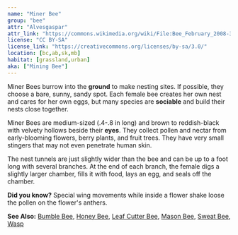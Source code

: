 ```yaml
---
name: "Miner Bee"
group: "bee"
attr: "Alvesgaspar"
attr_link: "https://commons.wikimedia.org/wiki/File:Bee_February_2008-3.jpg"
license: "CC BY-SA"
license_link: "https://creativecommons.org/licenses/by-sa/3.0/"
location: [bc,ab,sk,mb]
habitat: [grassland,urban]
aka: ["Mining Bee"]
---
```

Miner Bees burrow into the **ground** to make nesting sites. If possible, they choose a bare, sunny, sandy spot. Each female bee creates her own nest and cares for her own eggs, but many species are **sociable** and build their nests close together.

Miner Bees are medium-sized (.4-.8 in long) and brown to reddish-black with velvety hollows beside their **eyes**. They collect pollen and nectar from early-blooming flowers, berry plants, and fruit trees. They have very small stingers that may not even penetrate human skin.

The nest tunnels are just slightly wider than the bee and can be up to a foot long with several branches. At the end of each branch, the female digs a slightly larger chamber, fills it with food, lays an egg, and seals off the chamber.

**Did you know?** Special wing movements while inside a flower shake loose the pollen on the flower's anthers.

<!-- generated, do not edit -->
**See Also:**
[Bumble Bee](/{{section}}/bumbee),
[Honey Bee](/{{section}}/honeybee),
[Leaf Cutter Bee](/{{section}}/leafcbee),
[Mason Bee](/{{section}}/masonbee),
[Sweat Bee](/{{section}}/sweatbee),
[Wasp](/{{section}}/wasp)
